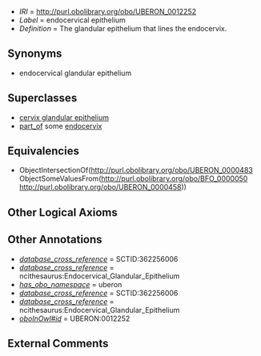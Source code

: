  * *IRI* = http://purl.obolibrary.org/obo/UBERON_0012252
 * *Label* = endocervical epithelium
 * *Definition* = The glandular epithelium that lines the endocervix.

## Synonyms

 * endocervical glandular epithelium

## Superclasses

 * [cervix glandular epithelium](../../UBERON/50/UBERON_0012250.md)
 * [part_of](../../BFO/50/BFO_0000050.md) some [endocervix](../../UBERON/58/UBERON_0000458.md)

## Equivalencies

 * ObjectIntersectionOf(<http://purl.obolibrary.org/obo/UBERON_0000483> ObjectSomeValuesFrom(<http://purl.obolibrary.org/obo/BFO_0000050> <http://purl.obolibrary.org/obo/UBERON_0000458>))

## Other Logical Axioms


## Other Annotations

 * *[database_cross_reference](../../ef/oboInOwl#hasDbXref.md)* = SCTID:362256006
 * *[database_cross_reference](../../ef/oboInOwl#hasDbXref.md)* = ncithesaurus:Endocervical_Glandular_Epithelium
 * *[has_obo_namespace](../../ce/oboInOwl#hasOBONamespace.md)* = uberon
 * *[database_cross_reference](../../ef/oboInOwl#hasDbXref.md)* = SCTID:362256006
 * *[database_cross_reference](../../ef/oboInOwl#hasDbXref.md)* = ncithesaurus:Endocervical_Glandular_Epithelium
 * *[oboInOwl#id](../../id/oboInOwl#id.md)* = UBERON:0012252

## External Comments

